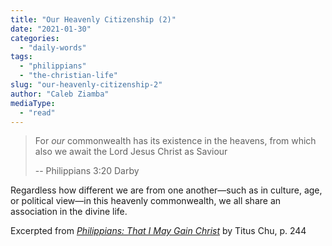 ```yaml
---
title: "Our Heavenly Citizenship (2)"
date: "2021-01-30"
categories: 
  - "daily-words"
tags: 
  - "philippians"
  - "the-christian-life"
slug: "our-heavenly-citizenship-2"
author: "Caleb Ziamba"
mediaType: 
  - "read"
---
```


> For _our_ commonwealth has its existence in the heavens, from which also we await the Lord Jesus Christ as Saviour
> 
> \-- Philippians 3:20 Darby

Regardless how different we are from one another—such as in culture, age, or political view—in this heavenly commonwealth, we all share an association in the divine life.

Excerpted from _[Philippians: That I May Gain Christ](https://www.asweetsavor.org/book-philippians/)_ by Titus Chu, p. 244
